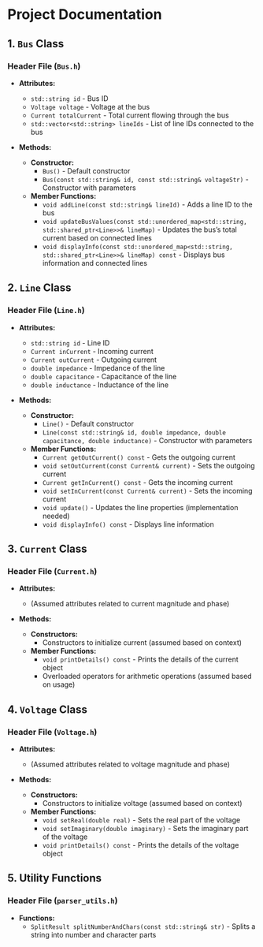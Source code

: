 # Project Documentation

## 1. `Bus` Class

### Header File (`Bus.h`)
- **Attributes:**
  - `std::string id` - Bus ID
  - `Voltage voltage` - Voltage at the bus
  - `Current totalCurrent` - Total current flowing through the bus
  - `std::vector<std::string> lineIds` - List of line IDs connected to the bus

- **Methods:**
  - **Constructor:**
    - `Bus()` - Default constructor
    - `Bus(const std::string& id, const std::string& voltageStr)` - Constructor with parameters
  - **Member Functions:**
    - `void addLine(const std::string& lineId)` - Adds a line ID to the bus
    - `void updateBusValues(const std::unordered_map<std::string, std::shared_ptr<Line>>& lineMap)` - Updates the bus’s total current based on connected lines
    - `void displayInfo(const std::unordered_map<std::string, std::shared_ptr<Line>>& lineMap) const` - Displays bus information and connected lines

## 2. `Line` Class

### Header File (`Line.h`)
- **Attributes:**
  - `std::string id` - Line ID
  - `Current inCurrent` - Incoming current
  - `Current outCurrent` - Outgoing current
  - `double impedance` - Impedance of the line
  - `double capacitance` - Capacitance of the line
  - `double inductance` - Inductance of the line

- **Methods:**
  - **Constructor:**
    - `Line()` - Default constructor
    - `Line(const std::string& id, double impedance, double capacitance, double inductance)` - Constructor with parameters
  - **Member Functions:**
    - `Current getOutCurrent() const` - Gets the outgoing current
    - `void setOutCurrent(const Current& current)` - Sets the outgoing current
    - `Current getInCurrent() const` - Gets the incoming current
    - `void setInCurrent(const Current& current)` - Sets the incoming current
    - `void update()` - Updates the line properties (implementation needed)
    - `void displayInfo() const` - Displays line information

## 3. `Current` Class

### Header File (`Current.h`)
- **Attributes:**
  - (Assumed attributes related to current magnitude and phase)

- **Methods:**
  - **Constructors:**
    - Constructors to initialize current (assumed based on context)
  - **Member Functions:**
    - `void printDetails() const` - Prints the details of the current object
    - Overloaded operators for arithmetic operations (assumed based on usage)

## 4. `Voltage` Class

### Header File (`Voltage.h`)
- **Attributes:**
  - (Assumed attributes related to voltage magnitude and phase)

- **Methods:**
  - **Constructors:**
    - Constructors to initialize voltage (assumed based on context)
  - **Member Functions:**
    - `void setReal(double real)` - Sets the real part of the voltage
    - `void setImaginary(double imaginary)` - Sets the imaginary part of the voltage
    - `void printDetails() const` - Prints the details of the voltage object

## 5. Utility Functions

### Header File (`parser_utils.h`)
- **Functions:**
  - `SplitResult splitNumberAndChars(const std::string& str)` - Splits a string into number and character parts
